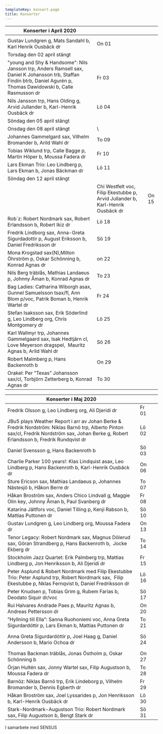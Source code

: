 ```yaml
---
templateKey: konsert-page
title: Konserter
---
```

| Konserter i April 2020                                                                                                                                                                                                                                         |       |     |
| -------------------------------------------------------------------------------------------------------------------------------------------------------------------------------------------------------------------------------------------------------------- | ----- | --- |
                                                                                                                                                                                                         |       |     |
| Gustav Lundgren g, Mats Sandahl b, Karl Henrik Ousbäck dr                                                                                                                                                                                                      | On 01 |     |
| Torsdag den 02 april stängt|                                                                                                                                                                                                                                    
| "young and Shy & Handsome": Nils Jansson trp, Anders Ramsell sax, Daniel K Johansson trb, Staffan Findin btrb, Daniel Agurén p,   Thomas Dawidowski b, Calle Rasmusson dr                                                                                      | Fr 03 |     |
| Nils Jansson trp, Hans Olding g, Arvid Jullander b, Karl-Henrik Ousbäck dr                                                                                                                                                                                     | Lö 04 |     
| Söndag den 05 april stängt                                                                                                                                                                                                                                     |       |     |
| Onsdag den 08 april stängt                                                                                                                                                                                                                                     | \     |     |
| Johannes Gammelgard sax, Vilhelm Bromander b, Arild Wahl dr                                                                                                                                                                                                           | To 09 |     |
| Tobias Wiklund trp, Calle Bagge p, Martin Höper b, Moussa Fadera dr                                                                                                                                                                                                       | Fr 10 |     |
| Lars Ekman Trio: Leo Lindberg p, Lars Ekman b, Jonas Bäckman dr                                                                                                                                                                                              | Lö 11 | 
| Söndag den 12 april stängt|    
                                                                                                                                                  | Chi Westfelt voc, Filip Ekestubbe p, Arvid Jullander b, Karl-Henrik Ousbäck dr                                                                                                                                                                                 | On 15 |     |
| Rob´z: Robert Nordmark sax, Robert Erlandsson b, Robert Ikiz dr                                                                                                                                                                                                | Lö 18 |     |
| Fredrik Lindborg sax, Anna-Greta Sigurdadottir p, August Eriksson b, Daniel Fredriksson dr                                                                                                                                                                     | Sö 19 |     |
| Mona Krogstad sax(N),Milton Öhrström p, Oskar Schönning b, Konrad Agnas dr                                                                                                                                                                                     | on 22 |     |
| Nils Berg träblås, Mathias Landaeus p, Johnny Åman b, Konrad Agnas dr                                                                                                                                                                                          | To 23 |     |
| Bag Ladies: Catharina Wiborgh asax, Gunnel Samuelsson tsax/fl, Ann Blom p/voc, Patrik Boman b, Henrik Wartel dr                                                                                                                                                | Fr 24 |     |
| Stefan Isaksson sax, Erik Söderlind g, Leo Lindberg org, Chris Montgomery dr                                                                                                                                                                                   | Lö 25 |     |
| Karl Wallmyr trp, Johannes Gammelgaard sax, Isak Hedtjärn cl, Love Meyerson dragspel,  Mauritz Agnas b, Arild Wahl dr                                                                                                                                          | Sö 26 |     |
| Robert Malmberg p, Hans Backenroth b                                                                                                                                                                                                                           | On 29 |     |
| Orakel: Per ”Texas” Johansson sax/cl, Torbjörn Zetterberg b, Konrad Agnas dr                                                                                                                                                                                   | To 30 |     |

| Konserter i Maj 2020                                                                                                                                                                         |       |      |
| -------------------------------------------------------------------------------------------------------------------------------------------------------------------------------------------- | ----- | ---- |
| Fredrik Olsson g, Leo Lindberg org, Ali Djeridi dr                                                                                                                                           | Fr 01 |      |
| JBu5 plays Weather Report i arr av Johan Berke & Fredrik Nordström: Niklas Barnö trp, Alberto Pinton sax/cl, Fredrik Nordström sax, Johan Berke g, Robert Erlandsson b, Fredrik Rundqvist dr | Lö 02 |      |
| Daniel Svensson g, Hans Backenroth b                                                                                                                                                         | Sö 03 |      |
| Charlie Parker 100 years!: Klas Lindquist asax, Leo Lindberg p, Hans Backenroth b, Karl-Henrik Ousbäck dr                                                                                    | On 06 |      |
| Sture Ericson sax, Mathias Landaeus p, Johannes Nästesjö b, Håkon Berre dr                                                                                                                   | To 07 |      |
| Håkan Broström sax, Anders Chico Lindvall g, Maggie Olin key, Johnny Åman b, Paul Svanberg dr                                                                                                | Fr 08 |      |
| Katarina Jältfors  voc, Daniel Tilling p, Kenji Rabson b, Mattias Puttonen dr                                                                                                                | Sö 10 |      |
| Gustav Lundgren g, Leo Lindberg org, Moussa Fadera dr                                                                                                                                        | On 13 |      |
| Tenor Legacy: Robert Nordmark sax, Magnus Dölerud sax, Göran Strandberg p,  Hans Backenroth b,  Jocke Ekberg dr                                                                              | To 14 |      |
| Stockholm Jazz	Quartet: Erik Palmberg trp, Mattias Lindberg p, Jon Henriksson b, Ali Djeridi dr                                                                                              | Fr 15 |      |
| Peter Asplund & Robert Nordmark med Filip Ekestubbe Trio: Peter Asplund trp, Robert Nordmark sax,  Filip Ekestubbe p, Nklas Fernqvist b, Daniel Fredriksson dr                               | Lö 16 |      |
| Peter Knudsen p, Tobias Grim g, Rubem Farias b, Deodato Siquir dr/voc                                                                                                                        | Sö 17 |      |
| Rui Halvares Andrade Paes p, Mauritz Agnas b, Andreas Pettersson dr                                                                                                                          | On 20 |      |
| ”Hyllning till Ella”: Sanna Ruohoniemi voc, Anna Greta Sigurdardóttir p, Lars Ekman b, Mattias Puttonen dr                                                                                   | To 21 |      |
| Anna Greta Sigurdardóttir p, Joel Haag g, Daniel Andersson b, Mario Ochoa dr                                                                                                                 | Sö 24 |  	   |
| Thomas Backman träblås, Jonas Östholm p, Oskar Schönning b                                                                                                                                   | On 27 |      |
| Örjan Hultén sax, Jonny Wartel sax, Filip Augustson b, Moussa Fadera dr                                                                                                                      | To 28 |      |
| Barnöz: Niklas Barnö trp, Erik Lindeborg p, Vilhelm Bromander b, Dennis Egberth dr                                                                                                           | Fr 29 |      |
| Håkan Broström sax, Joel Lyssarides p, Jon Henriksson b, Karl-Henrik Ousbäck dr                                                                                                              | Lö 30 |      |
| Stark-Nordmark-Augustson Trio: Robert Nordmark sax, Filip Augustson b, Bengt Stark dr                                                                                                        | Sö 31 |      |

I samarbete med SENSUS
